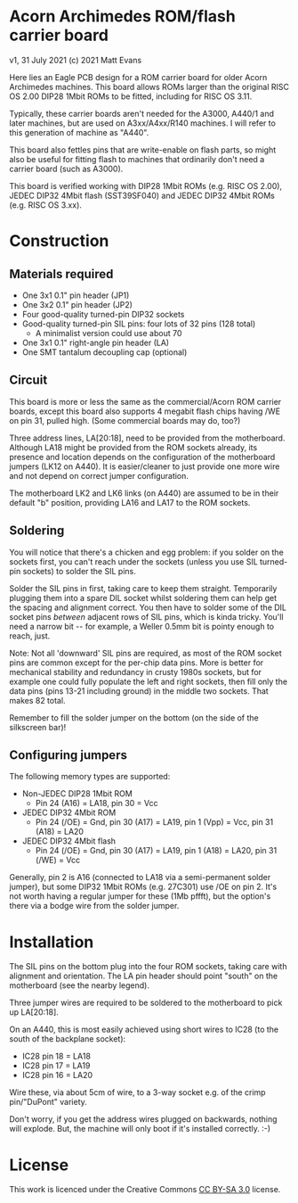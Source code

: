 # Acorn Archimedes ROM/flash carrier board

v1, 31 July 2021
(c) 2021 Matt Evans


Here lies an Eagle PCB design for a ROM carrier board for older Acorn Archimedes machines.  This board allows ROMs larger than the original RISC OS 2.00 DIP28 1Mbit ROMs to be fitted, including for RISC OS 3.11.

Typically, these carrier boards aren't needed for the A3000, A440/1 and later machines, but are used on A3xx/A4xx/R140 machines.  I will refer to this generation of machine as "A440".

This board also fettles pins that are write-enable on flash parts, so might also be useful for fitting flash to machines that ordinarily don't need a carrier board (such as A3000).

This board is verified working with DIP28 1Mbit ROMs (e.g. RISC OS 2.00), JEDEC DIP32 4Mbit flash (SST39SF040) and JEDEC DIP32 4Mbit ROMs (e.g. RISC OS 3.xx).


# Construction

## Materials required

  * One 3x1 0.1" pin header (JP1)
  * One 3x2 0.1" pin header (JP2)
  * Four good-quality turned-pin DIP32 sockets
  * Good-quality turned-pin SIL pins: four lots of 32 pins (128 total)
	* A minimalist version could use about 70
  * One 3x1 0.1" right-angle pin header (LA)
  * One SMT tantalum decoupling cap (optional)


## Circuit

This board is more or less the same as the commercial/Acorn ROM carrier boards, except this board also supports 4 megabit flash chips having /WE on pin 31, pulled high.  (Some commercial boards may do, too?)

Three address lines, LA[20:18], need to be provided from the motherboard.  Although LA18 might be provided from the ROM sockets already, its presence and location depends on the configuration of the motherboard jumpers (LK12 on A440).  It is easier/cleaner to just provide one more wire and not depend on correct jumper configuration.

The motherboard LK2 and LK6 links (on A440) are assumed to be in their default "b" position, providing LA16 and LA17 to the ROM sockets.


## Soldering

You will notice that there's a chicken and egg problem:  if you solder on the sockets first, you can't reach under the sockets (unless you use SIL turned-pin sockets) to solder the SIL pins.

Solder the SIL pins in first, taking care to keep them straight.  Temporarily plugging them into a spare DIL socket whilst soldering them can help get the spacing and alignment correct.  You then have to solder some of the DIL socket pins _between_ adjacent rows of SIL pins, which is kinda tricky.  You'll need a narrow bit -- for example, a Weller 0.5mm bit is pointy enough to reach, just.

Note:  Not all 'downward' SIL pins are required, as most of the ROM socket pins are common except for the per-chip data pins.  More is better for mechanical stability and redundancy in crusty 1980s sockets, but for example one could fully populate the left and right sockets, then fill only the data pins (pins 13-21 including ground) in the middle two sockets.  That makes 82 total.

Remember to fill the solder jumper on the bottom (on the side of the silkscreen bar)!


## Configuring jumpers

The following memory types are supported:

  * Non-JEDEC DIP28 1Mbit ROM
	* Pin 24 (A16) = LA18, pin 30 = Vcc
  * JEDEC DIP32 4Mbit ROM
	* Pin 24 (/OE) = Gnd, pin 30 (A17) = LA19, pin 1 (Vpp) = Vcc, pin 31 (A18) = LA20
  * JEDEC DIP32 4Mbit flash
	* Pin 24 (/OE) = Gnd, pin 30 (A17) = LA19, pin 1 (A18) = LA20, pin 31 (/WE) = Vcc

Generally, pin 2 is A16 (connected to LA18 via a semi-permanent solder jumper), but some DIP32 1Mbit ROMs (e.g. 27C301) use /OE on pin 2.
It's not worth having a regular jumper for these (1Mb pffft), but the option's there via a bodge wire from the solder jumper.


# Installation

The SIL pins on the bottom plug into the four ROM sockets, taking care with alignment and orientation.  The LA pin header should point "south" on the motherboard (see the nearby legend).

Three jumper wires are required to be soldered to the motherboard to pick up LA[20:18].

On an A440, this is most easily achieved using short wires to IC28 (to the south of the backplane socket):

   * IC28 pin 18 = LA18
   * IC28 pin 17 = LA19
   * IC28 pin 16 = LA20

Wire these, via about 5cm of wire, to a 3-way socket e.g. of the crimp pin/"DuPont" variety.

Don't worry, if you get the address wires plugged on backwards, nothing will explode.  But, the machine will only boot if it's installed correctly.  :-)


# License

This work is licenced under the Creative Commons [CC BY-SA 3.0](https://creativecommons.org/licenses/by-sa/3.0/) license.


